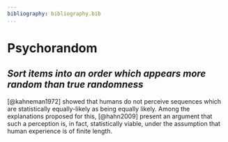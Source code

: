 ```yaml
---
bibliography: bibliography.bib
...
```

# Psychorandom
*Sort items into an order which appears more random than true randomness*
---

[@kahneman1972] showed that humans do not perceive sequences which are statistically equally-likely as being equally likely. Among the explanations proposed for this, [@hahn2009] present an argument that such a perception is, in fact, statistically viable, under the assumption that human experience is of finite length.


